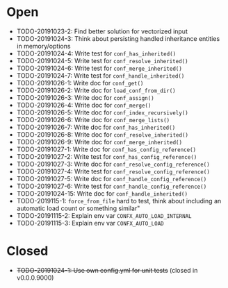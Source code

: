 # Open

- TODO-20191023-2: Find better solution for vectorized input
- TODO-20191024-3: Think about persisting handled inheritance entities in
memory/options
- TODO-20191024-4: Write test for `conf_has_inherited()`
- TODO-20191024-5: Write test for `conf_resolve_inherited()`
- TODO-20191024-6: Write test for `conf_merge_inherited()`
- TODO-20191024-7: Write test for `conf_handle_inherited()`
- TODO-20191026-1: Write doc for `conf_get()`
- TODO-20191026-2: Write doc for `load_conf_from_dir()`
- TODO-20191026-3: Write doc for `conf_assign()`
- TODO-20191026-4: Write doc for `conf_merge()`
- TODO-20191026-5: Write doc for `conf_index_recursively()`
- TODO-20191026-6: Write doc for `conf_merge_lists()`
- TODO-20191026-7: Write doc for `conf_has_inherited()`
- TODO-20191026-8: Write doc for `conf_resolve_inherited()`
- TODO-20191026-9: Write doc for `conf_merge_inherited()`
- TODO-20191027-1: Write doc for `conf_has_config_reference()`
- TODO-20191027-2: Write test for `conf_has_config_reference()`
- TODO-20191027-3: Write doc for `conf_resolve_config_reference()`
- TODO-20191027-4: Write test for `conf_resolve_config_reference()`
- TODO-20191027-5: Write doc for `conf_handle_config_reference()`
- TODO-20191027-6: Write test for `conf_handle_config_reference()`
- TODO-20191024-15: Write doc for `conf_handle_inherited()`
- TODO-2019115-1: `force_from_file` hard to test, think about including an
automatic load count or something similar"
- TODO-20191115-2: Explain env var `CONFX_AUTO_LOAD_INTERNAL`
- TODO-20191115-3: Explain env var `CONFX_AUTO_LOAD`

# Closed

- ~~TODO-20191024-1: Use own config.yml for unit tests~~ (closed in v0.0.0.9000)
